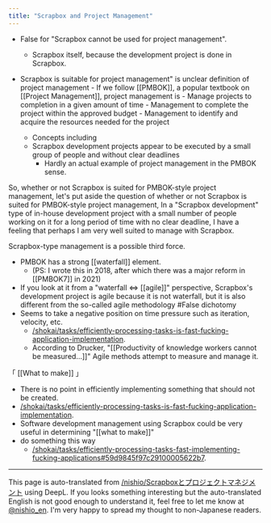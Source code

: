 ```yaml
---
title: "Scrapbox and Project Management"
---
```


- False for "Scrapbox cannot be used for project management".
    - Scrapbox itself, because the development project is done in Scrapbox.

- Scrapbox is suitable for project management" is unclear definition of project management
        - If we follow [[PMBOK]], a popular textbook on [[Project Management]], project management is
        - Manage projects to completion in a given amount of time
        - Management to complete the project within the approved budget
        - Management to identify and acquire the resources needed for the project
    - Concepts including
    - Scrapbox development projects appear to be executed by a small group of people and without clear deadlines
        - Hardly an actual example of project management in the PMBOK sense.

So, whether or not Scrapbox is suited for PMBOK-style project management, let's put aside the question of whether or not Scrapbox is suited for PMBOK-style project management,
In a "Scrapbox development" type of in-house development project with a small number of people working on it for a long period of time with no clear deadline,
I have a feeling that perhaps I am very well suited to manage with Scrapbox.

Scrapbox-type management is a possible third force.
- PMBOK has a strong [[waterfall]] element.
    - (PS: I wrote this in 2018, after which there was a major reform in [[PMBOK7]] in 2021)
- If you look at it from a "waterfall ⇔ [[agile]]" perspective, Scrapbox's development project is agile because it is not waterfall, but it is also different from the so-called agile methodology #False dichotomy
- Seems to take a negative position on time pressure such as iteration, velocity, etc.
    - [/shokai/tasks/efficiently-processing-tasks-is-fast-fucking-application-implementation](https://scrapbox.io/shokai/tasks/efficiently-processing-tasks-is-fast-fucking-application-implementation).
    - According to Drucker, "[[Productivity of knowledge workers cannot be measured...]]" Agile methods attempt to measure and manage it.

「 [[What to make]] 」
- There is no point in efficiently implementing something that should not be created.
- [/shokai/tasks/efficiently-processing-tasks-is-fast-fucking-application-implementation](https://scrapbox.io/shokai/tasks/efficiently-processing-tasks-is-fast-fucking-application-implementation).
- Software development management using Scrapbox could be very useful in determining "[[what to make]]"
- do something this way
    - [/shokai/tasks/efficiently-processing-tasks-fast-implementing-fucking-applications#59d9845f97c29100005622b7](https://scrapbox.io/shokai/tasks/efficiently-processing-tasks-fast-implementing-fucking-applications#59d9845f97c29100005622b7).


---
This page is auto-translated from [/nishio/Scrapboxとプロジェクトマネジメント](https://scrapbox.io/nishio/Scrapboxとプロジェクトマネジメント) using DeepL. If you looks something interesting but the auto-translated English is not good enough to understand it, feel free to let me know at [@nishio_en](https://twitter.com/nishio_en). I'm very happy to spread my thought to non-Japanese readers.